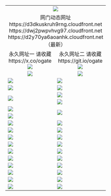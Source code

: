 ﻿<table>
  <tr></tr>
  <tr><td colspan=2 align=center><img src="https://d2y70ya6aoanhk.cloudfront.net/Up/oGate.jpg" /></td></tr>
  <tr><td colspan=2 align=center>网门动态网址
<br>https://d3dkuskruh9rng.cloudfront.net
<br>https://dwj2pwpvhvg97.cloudfront.net
<br>https://d2y70ya6aoanhk.cloudfront.net
    <br/>（最新）</td>
  </tr>
  <tr>
    <td align=center>永久网址一 请收藏<br/>https://x.co/ogate<br><a href="https://d2y70ya6aoanhk.cloudfront.net/Up/0WMGDL1.png"><img src="https://d2y70ya6aoanhk.cloudfront.net/Up/0WMGD1.png" /></a></td>
    <td align=center>永久网址二 请收藏<br/>https://git.io/ogate<br><a href="https://d2y70ya6aoanhk.cloudfront.net/Up/0WMGDL2.png"><img src="https://d2y70ya6aoanhk.cloudfront.net/Up/0WMGD2.png" /></a></td>
  </tr>
  <tr>
    <td align=center><a href="https://d2y70ya6aoanhk.cloudfront.net/?from=github"><img src="https://d2y70ya6aoanhk.cloudfront.net/Up/0WMPG.jpg" /></a></td>
    <td align=center><a href="https://d2y70ya6aoanhk.cloudfront.net/ogUP.aspx?name=0oGate.apk&from=github"><img src="https://d2y70ya6aoanhk.cloudfront.net/Up/0WMAZ.jpg" /></a></td>
  </tr>
  <tr>
    <td><a href="https://d2y70ya6aoanhk.cloudfront.net/oNote.aspx?id=oGate&from=github" target="_blank"><img src="https://d2y70ya6aoanhk.cloudfront.net/Up/0WCYY.jpg" /></a></td>
    <td><a href="https://d2y70ya6aoanhk.cloudfront.net/oNote.aspx?id=oNote&from=github" target="_blank"><img src="https://d2y70ya6aoanhk.cloudfront.net/Up/0WZTT.jpg" /></a></td>
  </tr>
  <tr>
    <td><a href="https://d2y70ya6aoanhk.cloudfront.net/ogDY.aspx?from=github" target="_blank"><img src="https://d2y70ya6aoanhk.cloudfront.net/Up/DY.jpg"/></a></td>
    <td><a href="https://d2y70ya6aoanhk.cloudfront.net/ogST.aspx?from=github" target="_blank"><img src="https://d2y70ya6aoanhk.cloudfront.net/Up/ST.jpg"/></a></td>
  </tr>
  <tr>
    <td rowspan=2><a href="https://d2y70ya6aoanhk.cloudfront.net/ogUP.aspx?name=WJ.mp4&from=github" target="_blank"><img src="https://d2y70ya6aoanhk.cloudfront.net/Up/WJ.jpg" /></a></td>
    <td><a href="https://d2y70ya6aoanhk.cloudfront.net/ogUP.aspx?name=DKC.mp4&count=17&from=github" target="_blank"><img src="https://d2y70ya6aoanhk.cloudfront.net/Up/DKC.jpg" /></a></td> 
  </tr>
  <tr>
    <td><a href="https://d2y70ya6aoanhk.cloudfront.net/ogUP.aspx?name=LRWS.mp4&count=6B:16,5A:10,5B:35,4A:14,4B:19,3A:10,3B:26,2A:16,2B:21,1A:23,1B:29&from=github" target="_blank"><img src="https://d2y70ya6aoanhk.cloudfront.net/Up/LRWS.jpg" /></a></td>
  </tr>
  <tr>
    <td><a href="https://d2y70ya6aoanhk.cloudfront.net/ogUP.aspx?name=JQR.mp4&count=2&from=github" target="_blank"><img src="https://d2y70ya6aoanhk.cloudfront.net/Up/JQR.jpg" /></a></td>   
    <td rowspan=2><a href="https://d2y70ya6aoanhk.cloudfront.net/ogUP.aspx?name=JP.mp4&count=9&from=github" target="_blank"><img src="https://d2y70ya6aoanhk.cloudfront.net/Up/JP.jpg" /></td>
  </tr>
  <tr>
    <td><a href="https://d2y70ya6aoanhk.cloudfront.net/ogUP.aspx?name=ZSJ.mp4&count=16&from=github" target="_blank"><img src="https://d2y70ya6aoanhk.cloudfront.net/Up/ZSJ.jpg" /></a></td>
  </tr>
  <tr>
    <td><a href="https://d2y70ya6aoanhk.cloudfront.net/ogUP.aspx?name=SSZJ.mp4&count=7&current=2&from=github" target="_blank"><img src="https://d2y70ya6aoanhk.cloudfront.net/Up/SSZJ.jpg" /></a></td>
    <td><a href="https://d2y70ya6aoanhk.cloudfront.net/ogUP.aspx?name=WH.mp4&from=github" target="_blank"><img src="https://d2y70ya6aoanhk.cloudfront.net/Up/WH.jpg" /></a></td>
  </tr>
  <tr>
    <td><a href="https://d2y70ya6aoanhk.cloudfront.net/ogUP.aspx?name=XZJSZ.mp4&from=github" target="_blank"><img src="https://d2y70ya6aoanhk.cloudfront.net/Up/XZJSZ.jpg" /></a></td>
    <td><a href="https://d2y70ya6aoanhk.cloudfront.net/ogUP.aspx?name=XTFY.mp4&count=24&from=github" target="_blank"><img src="https://d2y70ya6aoanhk.cloudfront.net/Up/XTFY.jpg" /></a></td>
  </tr>
  <tr>
    <td><a href="https://d2y70ya6aoanhk.cloudfront.net/ogUP.aspx?name=4SQQ.mp4&count=06:13&current=06:13&from=github" target="_blank"><img src="https://d2y70ya6aoanhk.cloudfront.net/Up/4SQQ0.jpg" /></a></td>
    <td><a href="https://d2y70ya6aoanhk.cloudfront.net/ogUP.aspx?name=4SHQ.mp4&count=06:13&current=06:13&from=github" target="_blank"><img src="https://d2y70ya6aoanhk.cloudfront.net/Up/4SHQ0.jpg" /></a></td>
  </tr>
  <tr>
    <td><a href="https://d2y70ya6aoanhk.cloudfront.net/ogUP.aspx?name=4SZG.mp4&count=06:15&current=06:14&from=github" target="_blank"><img src="https://d2y70ya6aoanhk.cloudfront.net/Up/4SZG0.jpg" /></a></td>
    <td><a href="https://d2y70ya6aoanhk.cloudfront.net/ogUP.aspx?name=4SDJ.mp4&count=06:22&current=06:21&from=github" target="_blank"><img src="https://d2y70ya6aoanhk.cloudfront.net/Up/4SDJ0.jpg" /></a></td>
  </tr>
  <tr>
    <td><a href="https://d2y70ya6aoanhk.cloudfront.net/onUP.aspx?name=https://x.co/dtw99&from=github" target="_blank"><img src="https://d2y70ya6aoanhk.cloudfront.net/Up/0DTW.jpg"/></a></td>
    <td><a href="https://d2y70ya6aoanhk.cloudfront.net/onUP.aspx?name=https://d2ao90bsskjq20.cloudfront.net/acenter/&from=github" target="_blank"><img src="https://d2y70ya6aoanhk.cloudfront.net/Up/0TDW.jpg" /></a></td>
  </tr>
  <tr>
    <td><a href="https://d2y70ya6aoanhk.cloudfront.net/onUP.aspx?name=https://d3qz7yth5i2rae.cloudfront.net/gb/nsc413.htm&from=github" target="_blank"><img src="https://d2y70ya6aoanhk.cloudfront.net/Up/0DJY.jpg" /></a></td>
    <td><a href="https://d2y70ya6aoanhk.cloudfront.net/onUP.aspx?name=https://dgocdxv5343dc.cloudfront.net/xtr/gb/prog204.html&from=github" target="_blank"><img src="https://d2y70ya6aoanhk.cloudfront.net/Up/0XTR.jpg" /></a></td>
  </tr>
  <tr>
    <td><a href="https://d2y70ya6aoanhk.cloudfront.net/onUP.aspx?name=https://d7203y8eitivv.cloudfront.net&from=github" target="_blank"><img src="https://d2y70ya6aoanhk.cloudfront.net/Up/0MHW.jpg" /></a></td>
    <td><a href="https://d2y70ya6aoanhk.cloudfront.net/onUP.aspx?name=https://d38z1xzg5vtneh.cloudfront.net&from=github" target="_blank"><img src="https://d2y70ya6aoanhk.cloudfront.net/Up/0ZJW.jpg" /></a></td>
  </tr>
  <tr>
    <td><a href="https://d2y70ya6aoanhk.cloudfront.net/ogUP.aspx?name=FG.zip&from=github" target="_blank"><img src="https://d2y70ya6aoanhk.cloudfront.net/Up/FG.jpg" /></a></td>
    <td><a href="https://d2y70ya6aoanhk.cloudfront.net/ogUP.aspx?name=FGA.apk&from=github" target="_blank"><img src="https://d2y70ya6aoanhk.cloudfront.net/Up/FGA.jpg" /></a></td>
  </tr>
  <tr>
    <td><a href="https://d2y70ya6aoanhk.cloudfront.net/ogUP.aspx?name=U.zip&from=github" target="_blank"><img src="https://d2y70ya6aoanhk.cloudfront.net/Up/U.jpg" /></a></td>
    <td><a href="https://d2y70ya6aoanhk.cloudfront.net/ogUP.aspx?name=UA.apk&from=github" target="_blank"><img src="https://d2y70ya6aoanhk.cloudfront.net/Up/UA.jpg" /></a></td>
  </tr>
  <tr>
    <td><a href="https://d2y70ya6aoanhk.cloudfront.net/ogUP.aspx?name=0iPPOTV.zip&from=github" target="_blank"><img src="https://d2y70ya6aoanhk.cloudfront.net/Up/0iPPOTV.jpg" /></a></td>
    <td><a href="https://d2y70ya6aoanhk.cloudfront.net/ogUP.aspx?name=0iNTD.apk&from=github" target="_blank"><img src="https://d2y70ya6aoanhk.cloudfront.net/Up/0iNTD.jpg" /></a></td>
  </tr>
</table>
